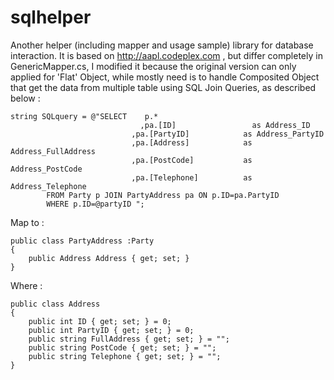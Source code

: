# sqlhelper
Another helper (including mapper and usage sample) library for database interaction. It is based on http://aapl.codeplex.com , but differ completely in GenericMapper.cs, I modified it because the original version can only applied for 'Flat' Object, while mostly need is to handle Composited Object that get the data from multiple table using SQL Join Queries, as described below :

    string SQLquery = @"SELECT    p.*
	                             ,pa.[ID]                 as Address_ID
                               ,pa.[PartyID]            as Address_PartyID
                               ,pa.[Address]            as Address_FullAddress
                               ,pa.[PostCode]           as Address_PostCode
                               ,pa.[Telephone]          as Address_Telephone
            FROM Party p JOIN PartyAddress pa ON p.ID=pa.PartyID 
            WHERE p.ID=@partyID ";
            
Map to :

    public class PartyAddress :Party
    {
        public Address Address { get; set; }
    }

Where :

    public class Address
    {
        public int ID { get; set; } = 0;
        public int PartyID { get; set; } = 0;
        public string FullAddress { get; set; } = "";
        public string PostCode { get; set; } = "";
        public string Telephone { get; set; } = "";
    }

